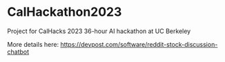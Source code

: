 # CalHackathon2023
Project for CalHacks 2023 36-hour AI hackathon at UC Berkeley

More details here:
https://devpost.com/software/reddit-stock-discussion-chatbot
